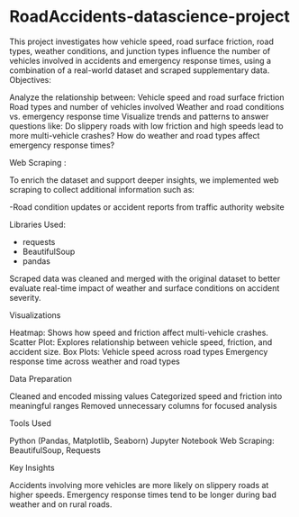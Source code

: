 # RoadAccidents-datascience-project
This project investigates how vehicle speed, road surface friction, road types, weather conditions, 
and junction types influence the number of vehicles involved in accidents and emergency response times,
using a combination of a real-world dataset and scraped supplementary data.
Objectives:

Analyze the relationship between:
Vehicle speed and road surface friction
Road types and number of vehicles involved
Weather and road conditions vs. emergency response time
Visualize trends and patterns to answer questions like:
Do slippery roads with low friction and high speeds lead to more multi-vehicle crashes?
How do weather and road types affect emergency response times?

 Web Scraping :

To enrich the dataset and support deeper insights, we implemented web scraping to collect additional information such as:

-Road condition updates or accident reports from traffic authority website

 Libraries Used:

- requests
- BeautifulSoup
- pandas

Scraped data was cleaned and merged with the original dataset to better evaluate real-time impact of weather 
and surface conditions on accident severity.

 Visualizations

Heatmap: Shows how speed and friction affect multi-vehicle crashes.
Scatter Plot: Explores relationship between vehicle speed, friction, and accident size.
Box Plots:
Vehicle speed across road types
Emergency response time across weather and road types

Data Preparation

Cleaned and encoded missing values
Categorized speed and friction into meaningful ranges
Removed unnecessary columns for focused analysis

Tools Used

Python (Pandas, Matplotlib, Seaborn)
Jupyter Notebook
Web Scraping: BeautifulSoup, Requests

 Key Insights

Accidents involving more vehicles are more likely on slippery roads at higher speeds.
Emergency response times tend to be longer during bad weather and on rural roads.
